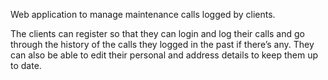 Web application to manage maintenance calls logged by clients.

The clients can register so that they can login and log their calls and go through
the history of the calls they logged in the past if there’s any. They can also be able to edit
their personal and address details to keep them up to date.
